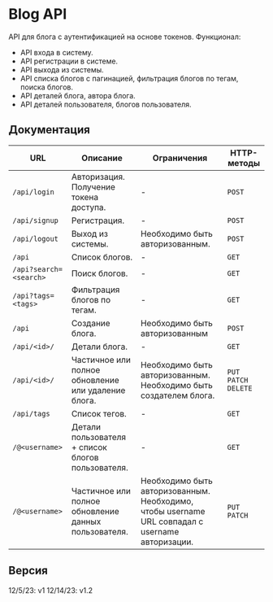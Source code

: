 # Blog API

API для блога с аутентификацией на основе токенов. Функционал:
* API входа в систему.
* API регистрации в системе.
* API выхода из системы. 
* API списка блогов с пагинацией, фильтрация блогов по тегам, поиска блогов.
* API деталей блога, автора блога.
* API деталей пользователя, блогов пользователя.

## Документация
URL | Описание | Ограничения | HTTP-методы
--- | --- | --- | ---
`/api/login` | Авторизация. Получение токена доступа. | - | `POST`
`/api/signup` | Регистрация. | - | `POST`
`/api/logout` | Выход из системы. | Необходимо быть авторизованным. | `POST`
`/api` | Список блогов. | - | `GET`
`/api?search=<search>` | Поиск блогов. | - | `GET`
`/api?tags=<tags>` | Фильтрация блогов по тегам. | - | `GET`
`/api` | Создание блога. | Необходимо быть авторизованным | `POST`
`/api/<id>/` | Детали блога. | - | `GET`
`/api/<id>/` | Частичное или полное обновление или удаление блога. | Необходимо быть авторизованным. Необходимо быть создателем блога. | `PUT` `PATCH` `DELETE`
`/api/tags` | Список тегов. | - | `GET`
`/@<username>` | Детали пользователя + список блогов пользователя. | - | `GET`
`/@<username>` | Частичное или полное обновление данных пользователя. | Необходимо быть авторизованным. Необходимо, чтобы username URL совпадал с username авторизации. | `PUT` `PATCH`

## Версия
12/5/23: v1
12/14/23: v1.2
